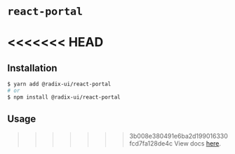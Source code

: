 # `react-portal`

<<<<<<< HEAD
=======
## Installation

```sh
$ yarn add @radix-ui/react-portal
# or
$ npm install @radix-ui/react-portal
```

## Usage

>>>>>>> 3b008e380491e6ba2d199016330fcd7fa128de4c
View docs [here](https://radix-ui.com/primitives/docs/utilities/portal).
